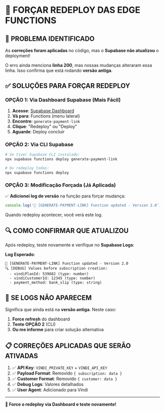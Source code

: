 # 🚀 FORÇAR REDEPLOY DAS EDGE FUNCTIONS

## 🚨 **PROBLEMA IDENTIFICADO**

As **correções foram aplicadas** no código, mas o **Supabase não atualizou** o deployment!

O erro ainda menciona **linha 200**, mas nossas mudanças alteraram essa linha. Isso confirma que está rodando **versão antiga**.

## ✅ **SOLUÇÕES PARA FORÇAR REDEPLOY**

### **OPÇÃO 1: Via Dashboard Supabase (Mais Fácil)**

1. **Acesse**: [Supabase Dashboard](https://app.supabase.com/project/yhxoihyjtcgulnfipqej)
2. **Vá para**: Functions (menu lateral)
3. **Encontre**: `generate-payment-link`
4. **Clique**: "Redeploy" ou "Deploy"
5. **Aguarde**: Deploy concluir

### **OPÇÃO 2: Via CLI Supabase**

```bash
# Se tiver Supabase CLI instalado:
npx supabase functions deploy generate-payment-link

# Ou redeploy todas:
npx supabase functions deploy
```

### **OPÇÃO 3: Modificação Forçada (Já Aplicada)**

✅ **Adicionei log de versão** na função para forçar mudança:
```typescript
console.log('🔄 [GENERATE-PAYMENT-LINK] Function updated - Version 2.0');
```

Quando redeploy acontecer, você verá este log.

## 🔍 **COMO CONFIRMAR QUE ATUALIZOU**

Após redeploy, teste novamente e verifique no **Supabase Logs**:

**Log Esperado**:
```
🔄 [GENERATE-PAYMENT-LINK] Function updated - Version 2.0
🔍 [DEBUG] Values before subscription creation:
  - vindiPlanId: 539682 (type: number)
  - vindiCustomerId: 12345 (type: number)
  - payment_method: bank_slip (type: string)
```

## 🚨 **SE LOGS NÃO APARECEM**

Significa que ainda está na **versão antiga**. Neste caso:

1. **Force refresh** do dashboard
2. **Tente OPÇÃO 2** (CLI)
3. **Ou me informe** para criar solução alternativa

## 📋 **CORREÇÕES APLICADAS QUE SERÃO ATIVADAS**

1. ✅ **API Key**: `VINDI_PRIVATE_KEY` + `VINDI_API_KEY`
2. ✅ **Payload Format**: Removido `{ subscription: data }`
3. ✅ **Customer Format**: Removido `{ customer: data }`
4. ✅ **Debug Logs**: Valores detalhados
5. ✅ **User Agent**: Adicionado para Vindi

---

**🎯 Force o redeploy via Dashboard e teste novamente!**